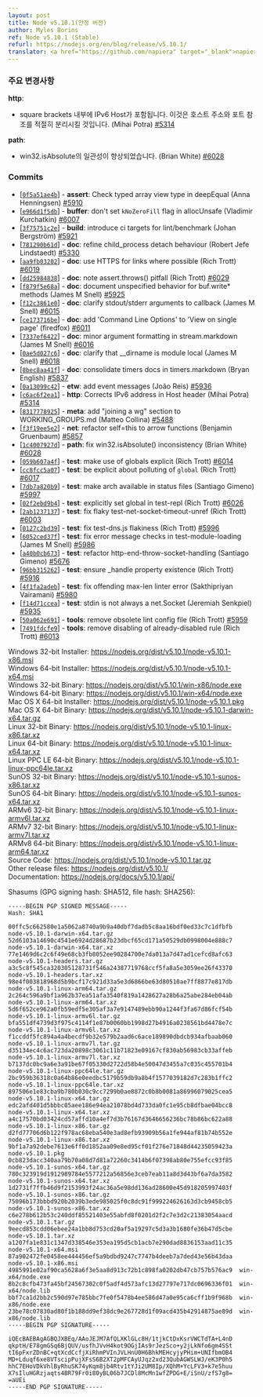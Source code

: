 ```yaml
---
layout: post
title: Node v5.10.1(안정 버전)
author: Myles Borins
ref: Node v5.10.1 (Stable)
refurl: https://nodejs.org/en/blog/release/v5.10.1/
translator: <a href="https://github.com/napiera" target="_blank">napier</a>
---
```


<!--
### Notable changes

**http**:
  * Enclose IPv6 Host header in square brackets. This will enable proper seperation of the host adress from any port reference (Mihai Potra) [#5314](https://github.com/nodejs/node/pull/5314)

**path**:
  * Make win32.isAbsolute more consistent (Brian White) [#6028](https://github.com/nodejs/node/pull/6028)
-->
### 주요 변경사항

**http**:
  * square brackets 내부에 IPv6 Host가 포함됩니다. 이것은 호스트 주소와 포트 참조를 적절히 분리시킬 것입니다. (Mihai Potra) [#5314](https://github.com/nodejs/node/pull/5314)

**path**:
  * win32.isAbsolute의 일관성이 향상되었습니다. (Brian White) [#6028](https://github.com/nodejs/node/pull/6028)

### Commits

* [[`0f5a51ae4b`](https://github.com/nodejs/node/commit/0f5a51ae4b)] - **assert**: Check typed array view type in deepEqual (Anna Henningsen) [#5910](https://github.com/nodejs/node/pull/5910)
* [[`e966d1f5db`](https://github.com/nodejs/node/commit/e966d1f5db)] - **buffer**: don't set `kNoZeroFill` flag in allocUnsafe (Vladimir Kurchatkin) [#6007](https://github.com/nodejs/node/pull/6007)
* [[`3f75751c2e`](https://github.com/nodejs/node/commit/3f75751c2e)] - **build**: introduce ci targets for lint/benchmark (Johan Bergström) [#5921](https://github.com/nodejs/node/pull/5921)
* [[`781290b61d`](https://github.com/nodejs/node/commit/781290b61d)] - **doc**: refine child_process detach behaviour (Robert Jefe Lindstaedt) [#5330](https://github.com/nodejs/node/pull/5330)
* [[`aa9fb03202`](https://github.com/nodejs/node/commit/aa9fb03202)] - **doc**: use HTTPS for links where possible (Rich Trott) [#6019](https://github.com/nodejs/node/pull/6019)
* [[`dd25984838`](https://github.com/nodejs/node/commit/dd25984838)] - **doc**: note assert.throws() pitfall (Rich Trott) [#6029](https://github.com/nodejs/node/pull/6029)
* [[`f879f5e68a`](https://github.com/nodejs/node/commit/f879f5e68a)] - **doc**: document unspecified behavior for buf.write* methods (James M Snell) [#5925](https://github.com/nodejs/node/pull/5925)
* [[`f12c3861e0`](https://github.com/nodejs/node/commit/f12c3861e0)] - **doc**: clarify stdout/stderr arguments to callback (James M Snell) [#6015](https://github.com/nodejs/node/pull/6015)
* [[`ce173716be`](https://github.com/nodejs/node/commit/ce173716be)] - **doc**: add 'Command Line Options' to 'View on single page' (firedfox) [#6011](https://github.com/nodejs/node/pull/6011)
* [[`7337ef6422`](https://github.com/nodejs/node/commit/7337ef6422)] - **doc**: minor argument formatting in stream.markdown (James M Snell) [#6016](https://github.com/nodejs/node/pull/6016)
* [[`0ae5d027c6`](https://github.com/nodejs/node/commit/0ae5d027c6)] - **doc**: clarify that __dirname is module local (James M Snell) [#6018](https://github.com/nodejs/node/pull/6018)
* [[`8bec8aa41f`](https://github.com/nodejs/node/commit/8bec8aa41f)] - **doc**: consolidate timers docs in timers.markdown (Bryan English) [#5837](https://github.com/nodejs/node/pull/5837)
* [[`0a13099c42`](https://github.com/nodejs/node/commit/0a13099c42)] - **etw**: add event messages (João Reis) [#5936](https://github.com/nodejs/node/pull/5936)
* [[`c6ac6f2ea1`](https://github.com/nodejs/node/commit/c6ac6f2ea1)] - **http**: Corrects IPv6 address in Host header (Mihai Potra) [#5314](https://github.com/nodejs/node/pull/5314)
* [[`8317778925`](https://github.com/nodejs/node/commit/8317778925)] - **meta**: add "joining a wg" section to WORKING_GROUPS.md (Matteo Collina) [#5488](https://github.com/nodejs/node/pull/5488)
* [[`f3f19ee5e2`](https://github.com/nodejs/node/commit/f3f19ee5e2)] - **net**: refactor self=this to arrow functions (Benjamin Gruenbaum) [#5857](https://github.com/nodejs/node/pull/5857)
* [[`1c4007927d`](https://github.com/nodejs/node/commit/1c4007927d)] - **path**: fix win32.isAbsolute() inconsistency (Brian White) [#6028](https://github.com/nodejs/node/pull/6028)
* [[`059b607a4f`](https://github.com/nodejs/node/commit/059b607a4f)] - **test**: make use of globals explicit (Rich Trott) [#6014](https://github.com/nodejs/node/pull/6014)
* [[`cc8fcc5a07`](https://github.com/nodejs/node/commit/cc8fcc5a07)] - **test**: be explicit about polluting of `global` (Rich Trott) [#6017](https://github.com/nodejs/node/pull/6017)
* [[`7db7a820b9`](https://github.com/nodejs/node/commit/7db7a820b9)] - **test**: make arch available in status files (Santiago Gimeno) [#5997](https://github.com/nodejs/node/pull/5997)
* [[`02f2ebd9b4`](https://github.com/nodejs/node/commit/02f2ebd9b4)] - **test**: explicitly set global in test-repl (Rich Trott) [#6026](https://github.com/nodejs/node/pull/6026)
* [[`2ab1237137`](https://github.com/nodejs/node/commit/2ab1237137)] - **test**: fix flaky test-net-socket-timeout-unref (Rich Trott) [#6003](https://github.com/nodejs/node/pull/6003)
* [[`0127c2bd39`](https://github.com/nodejs/node/commit/0127c2bd39)] - **test**: fix test-dns.js flakiness (Rich Trott) [#5996](https://github.com/nodejs/node/pull/5996)
* [[`6052ced37f`](https://github.com/nodejs/node/commit/6052ced37f)] - **test**: fix error message checks in test-module-loading (James M Snell) [#5986](https://github.com/nodejs/node/pull/5986)
* [[`a40b0cb673`](https://github.com/nodejs/node/commit/a40b0cb673)] - **test**: refactor http-end-throw-socket-handling (Santiago Gimeno) [#5676](https://github.com/nodejs/node/pull/5676)
* [[`96bb315262`](https://github.com/nodejs/node/commit/96bb315262)] - **test**: ensure _handle property existence (Rich Trott) [#5916](https://github.com/nodejs/node/pull/5916)
* [[`4f1fa2adeb`](https://github.com/nodejs/node/commit/4f1fa2adeb)] - **test**: fix offending max-len linter error (Sakthipriyan Vairamani) [#5980](https://github.com/nodejs/node/pull/5980)
* [[`f14d71ccea`](https://github.com/nodejs/node/commit/f14d71ccea)] - **test**: stdin is not always a net.Socket (Jeremiah Senkpiel) [#5935](https://github.com/nodejs/node/pull/5935)
* [[`50a062e691`](https://github.com/nodejs/node/commit/50a062e691)] - **tools**: remove obsolete lint config file (Rich Trott) [#5959](https://github.com/nodejs/node/pull/5959)
* [[`7491fdcfe9`](https://github.com/nodejs/node/commit/7491fdcfe9)] - **tools**: remove disabling of already-disabled rule (Rich Trott) [#6013](https://github.com/nodejs/node/pull/6013)



Windows 32-bit Installer: https://nodejs.org/dist/v5.10.1/node-v5.10.1-x86.msi<br>
Windows 64-bit Installer: https://nodejs.org/dist/v5.10.1/node-v5.10.1-x64.msi<br>
Windows 32-bit Binary: https://nodejs.org/dist/v5.10.1/win-x86/node.exe<br>
Windows 64-bit Binary: https://nodejs.org/dist/v5.10.1/win-x64/node.exe<br>
Mac OS X 64-bit Installer: https://nodejs.org/dist/v5.10.1/node-v5.10.1.pkg<br>
Mac OS X 64-bit Binary: https://nodejs.org/dist/v5.10.1/node-v5.10.1-darwin-x64.tar.gz<br>
Linux 32-bit Binary: https://nodejs.org/dist/v5.10.1/node-v5.10.1-linux-x86.tar.xz<br>
Linux 64-bit Binary: https://nodejs.org/dist/v5.10.1/node-v5.10.1-linux-x64.tar.xz<br>
Linux PPC LE 64-bit Binary: https://nodejs.org/dist/v5.10.1/node-v5.10.1-linux-ppc64le.tar.xz<br>
SunOS 32-bit Binary: https://nodejs.org/dist/v5.10.1/node-v5.10.1-sunos-x86.tar.xz<br>
SunOS 64-bit Binary: https://nodejs.org/dist/v5.10.1/node-v5.10.1-sunos-x64.tar.xz<br>
ARMv6 32-bit Binary: https://nodejs.org/dist/v5.10.1/node-v5.10.1-linux-armv6l.tar.xz<br>
ARMv7 32-bit Binary: https://nodejs.org/dist/v5.10.1/node-v5.10.1-linux-armv7l.tar.xz<br>
ARMv8 64-bit Binary: https://nodejs.org/dist/v5.10.1/node-v5.10.1-linux-arm64.tar.xz<br>
Source Code: https://nodejs.org/dist/v5.10.1/node-v5.10.1.tar.gz<br>
Other release files: https://nodejs.org/dist/v5.10.1/<br>
Documentation: https://nodejs.org/docs/v5.10.1/api/

Shasums (GPG signing hash: SHA512, file hash: SHA256):

```
-----BEGIN PGP SIGNED MESSAGE-----
Hash: SHA1

00ffc5c662580e1a5062a8740a9b9a40dbf7dadb5c8aa16bdf0ed33c7c1dfbfb  node-v5.10.1-darwin-x64.tar.gz
52d6103a14690c4541e6924d28687b23dbcf65cd171a50529db0998004e888c7  node-v5.10.1-darwin-x64.tar.xz
77e1469d6c2c6f49e68cb3fb8052ee90284700e7da013a7d47ad1cefcd8afc63  node-v5.10.1-headers.tar.gz
a3c5c8f545ca320305128731f546a24387719768ccf5fa8a5e3059ee26f43370  node-v5.10.1-headers.tar.xz
98e4f003818968d5b9bcf17c921d33a5e3d6866be63d80510ae7ff8877e817db  node-v5.10.1-linux-arm64.tar.gz
2c264c596a9bf1a962b37ea51afa3540f819a1428627a28b6a25abe284eb04ab  node-v5.10.1-linux-arm64.tar.xz
5d6f652ce962a0fb59edf5e305af3a7e9147489ebb90a1244f3fa67d86fcf54b  node-v5.10.1-linux-armv6l.tar.gz
bfa551df4739d3f975c4114f1e87b0060bb1998d27b4916a0238561bd4478e7c  node-v5.10.1-linux-armv6l.tar.xz
f1ccddf5fc894a4a4becdf9b32e579b2aad6c6ace189890dbdcb934afbaab060  node-v5.10.1-linux-armv7l.tar.gz
d35134ec4c6ac723da20898c3061c11b71823e09167cf830ab56983cb33affeb  node-v5.10.1-linux-armv7l.tar.xz
b7137dc0bc9a6e3a91be67f05330d2722d58b4e50047d3455a7c035c455701b4  node-v5.10.1-linux-ppc64le.tar.gz
2bc959b36318c0a64b86e0eedbc5179b59db9a8b4f1577039182d7c283b1ffc2  node-v5.10.1-linux-ppc64le.tar.xz
897506e1e83cba9b780b030c9cc7299b0ae8872c0b8b0081a86996079025cea5  node-v5.10.1-linux-x64.tar.gz
edc2afd401d5bbbc05aee186e94ea21078bd4d733da0fc1e95cb8dfbae04bcc8  node-v5.10.1-linux-x64.tar.xz
a4c17570bd03424cd57affd10a4ef7d3b76167d3646656236bc78b86bc622a88  node-v5.10.1-linux-x86.tar.gz
d2fd77706d6b122f978ac68eba540e3ad8efb93909b56a1fe944af81b74b552e  node-v5.10.1-linux-x86.tar.xz
9bf1a7a92debe7613e6ff0d1852aa09e8ed95cf01f276e71848d44235059423a  node-v5.10.1.pkg
0cb823dacc340aa79b70a08d7d81a72260c3414b6f07398ab80e755efcc93f85  node-v5.10.1-sunos-x64.tar.gz
780c323919d1912989784e5577212a56856e3ceb7eab11a8d3d43bf6a7da3582  node-v5.10.1-sunos-x64.tar.xz
1d2731f7ffb46d9f2153993f24ac36a5e98dd136ad28600e45d918205997403f  node-v5.10.1-sunos-x86.tar.gz
75096b173bbbd920b2039b3ede985025f0c8dc91f999224626163d3cb9458cb5  node-v5.10.1-sunos-x86.tar.xz
c6e278b612b53c240ddf85521403e55abfd8f0201d2f2c7e3d2c21383054aacd  node-v5.10.1.tar.gz
9eecd853cdd06ebee24a1bb8d753cd20af5a19297c5d3a3b1680fe36b47d5cbe  node-v5.10.1.tar.xz
a1207fa1e831c1347d338546e353ea195d5cb1acb7e290dad8836153aad11c35  node-v5.10.1-x64.msi
87a902472fe0458ee444456ef5a9bdbd9247c7747b4deeb7a7ded43e56b43daa  node-v5.10.1-x86.msi
4985991e02af90ca5628a6f3e5aa8d913c72b1c898fa0202db47cb757b576ac9  win-x64/node.exe
8b2c8cfb473fa45bf24567302c0f5adf4d573afc13d27797e717dc0696336f01  win-x64/node.lib
bbf7ca1d2bb2c590d97e785bbc7fe0f5478b4ee586d47a0e95ca6cff1b9f968b  win-x86/node.exe
23be78c07830ad80f1b188dd9ef38dc9e267728d1f09acd435b42914875ae89d  win-x86/node.lib
-----BEGIN PGP SIGNATURE-----

iQEcBAEBAgAGBQJXBEq/AAoJEJM7AfQLXKlGLc8H/1tjkCtDxKsrVWCTdTA+L4nD
qkptH/E78gmGSq6BjQUV/usfhJVvH4kot9OGjIAs9rJezSco+y2jLkNfo6gm4SSt
tI6pFxrZDnBC+qtXcdCcfjXiRhmPVInJVLHnU0H6BhkMEHcyjyPHim+UNIfbmOB4
MD+Lduqf6xe8VTscipPujXFsS6B2XT2pMFCAyUJqz2xd23QubAGWSLWJ/eK3P0h5
hhC7EHoVDkVhlByRhuSK74yKqm8jb4Rtv1tYJi2UM8Ip/XQhM+YcLFV3+k7e5huu
X7sIluHGRzjaqts4BR79Fr0i80yBL06b7JCDl8McMn1wfZPDG+E/iSnU/zfS7g8=
=aUEi
-----END PGP SIGNATURE-----

```
